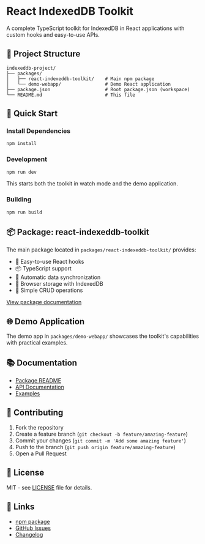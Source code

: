 # React IndexedDB Toolkit

A complete TypeScript toolkit for IndexedDB in React applications with custom hooks and easy-to-use APIs.

## 📁 Project Structure

```
indexeddb-project/
├── packages/
│   ├── react-indexeddb-toolkit/    # Main npm package
│   └── demo-webapp/                # Demo React application
├── package.json                    # Root package.json (workspace)
└── README.md                       # This file
```

## 🚀 Quick Start

### Install Dependencies

```bash
npm install
```

### Development

```bash
npm run dev
```

This starts both the toolkit in watch mode and the demo application.

### Building

```bash
npm run build
```

## 📦 Package: react-indexeddb-toolkit

The main package located in `packages/react-indexeddb-toolkit/` provides:

- 🚀 Easy-to-use React hooks
- 📦 TypeScript support
- 🔄 Automatic data synchronization
- 📱 Browser storage with IndexedDB
- 🎯 Simple CRUD operations

[View package documentation](./packages/react-indexeddb-toolkit/README.md)

## 🌐 Demo Application

The demo app in `packages/demo-webapp/` showcases the toolkit's capabilities with practical examples.

## 📚 Documentation

- [Package README](./packages/react-indexeddb-toolkit/README.md)
- [API Documentation](./packages/react-indexeddb-toolkit/docs/API.md)
- [Examples](./packages/demo-webapp/src/examples/)

## 🤝 Contributing

1. Fork the repository
2. Create a feature branch (`git checkout -b feature/amazing-feature`)
3. Commit your changes (`git commit -m 'Add some amazing feature'`)
4. Push to the branch (`git push origin feature/amazing-feature`)
5. Open a Pull Request

## 📄 License

MIT - see [LICENSE](./LICENSE) file for details.

## 🔗 Links

- [npm package](https://www.npmjs.com/package/react-indexeddb-toolkit)
- [GitHub Issues](https://github.com/yourusername/react-indexeddb-toolkit/issues)
- [Changelog](./CHANGELOG.md)
